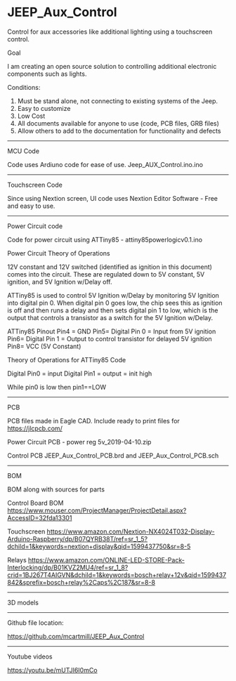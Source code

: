 # JEEP_Aux_Control
Control for aux accessories like additional lighting using a touchscreen control.

Goal

I am creating an open source solution to controlling additional electronic components such as lights.  

Conditions:
1.    Must be stand alone, not connecting to existing systems of the Jeep.
2.    Easy to customize
3.    Low Cost
4.    All documents available for anyone to use (code, PCB files, GRB files)
5.    Allow others to add to the documentation for functionality and defects

____________________________________________________________________________________
MCU Code

Code uses Ardiuno code for ease of use.
Jeep_AUX_Control.ino.ino

____________________________________________________________________________________
Touchscreen Code

Since using Nextion screen, UI code uses Nextion Editor Software - Free and easy to use.


____________________________________________________________________________________

Power Circuit code

Code for power circuit using ATTiny85 - attiny85powerlogicv0.1.ino

Power Circuit Theory of Operations

12V constant and 12V switched (identified as ignition in this document) comes into the circuit.  These are regulated down to 5V constant, 5V ignition, and 5V Ignition w/Delay off.

ATTiny85 is used to control 5V Ignition w/Delay by monitoring 5V Ignition into digital pin 0.  When digital pin 0 goes low, the chip sees this as ignition is off and then runs a delay and then sets digital pin 1 to low, which is the output that controls a transistor as a switch for the 5V Ignition w/Delay.

ATTiny85 Pinout
Pin4 = GND
Pin5= Digital Pin 0 = Input from 5V ignition
Pin6= Digital Pin 1 = Output to control transistor for delayed 5V ignition
Pin8= VCC (5V Constant)



Theory of Operations for ATTiny85 Code

Digital Pin0 = input
Digital Pin1 = output = init high

While pin0 is low then pin1==LOW



____________________________________________________________________________________
PCB

PCB files made in Eagle CAD.  Include ready to print files for https://jlcpcb.com/

Power Circuit PCB - power reg 5v_2019-04-10.zip

Control PCB JEEP_Aux_Control_PCB.brd and JEEP_Aux_Control_PCB.sch




____________________________________________________________________________________
BOM

BOM along with sources for parts
 
Control Board BOM
https://www.mouser.com/ProjectManager/ProjectDetail.aspx?AccessID=32fda13301
 
Touchscreen
https://www.amazon.com/Nextion-NX4024T032-Display-Arduino-Raspberry/dp/B07QYRB38T/ref=sr_1_5?dchild=1&keywords=nextion+display&qid=1599437750&sr=8-5
 
Relays
https://www.amazon.com/ONLINE-LED-STORE-Pack-Interlocking/dp/B01KVZ2MU4/ref=sr_1_8?crid=1BJ267T4AIGVN&dchild=1&keywords=bosch+relay+12v&qid=1599437842&sprefix=bosch+relay%2Caps%2C187&sr=8-8



____________________________________________________________________________________
3D models



____________________________________________________________________________________
Github file location:

https://github.com/mcartmill/JEEP_Aux_Control


____________________________________________________________________________________
Youtube videos

https://youtu.be/mUTJI6I0mCo
